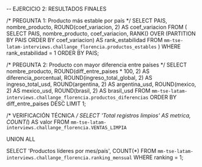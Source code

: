 -- EJERCICIO 2: RESULTADOS FINALES

/* PREGUNTA 1: Producto más estable por país */
SELECT 
  PAIS,
  nombre_producto,
  ROUND(coef_variacion, 2) AS coef_variacion
FROM (
  SELECT 
    PAIS,
    nombre_producto,
    coef_variacion,
    RANK() OVER (PARTITION BY PAIS ORDER BY coef_variacion) AS rank_estabilidad
  FROM `mm-tse-latam-interviews.challange_florencia.productos_estables`
)
WHERE rank_estabilidad = 1
ORDER BY PAIS;

/* PREGUNTA 2: Producto con mayor diferencia entre países */
SELECT 
  nombre_producto,
  ROUND(diff_entre_paises * 100, 2) AS diferencia_porcentual,
  ROUND(ingreso_total_global, 2) AS ingreso_total_usd,
  ROUND(argentina, 2) AS argentina_usd,
  ROUND(mexico, 2) AS mexico_usd,
  ROUND(brasil, 2) AS brasil_usd
FROM `mm-tse-latam-interviews.challange_florencia.productos_diferencias`
ORDER BY diff_entre_paises DESC
LIMIT 1;

/* VERIFICACIÓN TÉCNICA */
SELECT
  'Total registros limpios' AS metrica,
  COUNT(*) AS valor
FROM `mm-tse-latam-interviews.challange_florencia.VENTAS_LIMPIA`

UNION ALL

SELECT
  'Productos líderes por mes/país',
  COUNT(*)
FROM `mm-tse-latam-interviews.challange_florencia.ranking_mensual`
WHERE ranking = 1;
